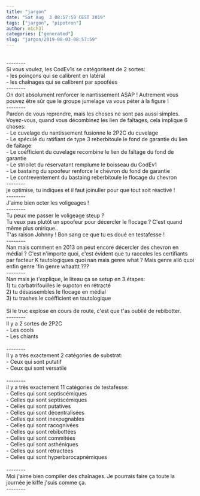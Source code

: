 ```yaml
---
title: "jargon"
date: "Sat Aug  3 08:57:59 CEST 2019"
tags: ["jargon", "pipotron"]
author: m1ch3l
categories: ["generated"]
slug: "jargon/2019-08-03-08:57:59"
---
```


<br />--------<br />Si vous voulez, les CodEv1s se catégorisent de 2 sortes:<br />- les poinçons qui se calibrent en latéral<br />- les chaînages qui se calibrent par spoofées<br />--------<br />On doit absolument renforcer le nantissement ASAP ! Autrement vous pouvez être sûr que le groupe jumelage va vous péter à la figure !<br />--------<br />Pardon de vous reprendre, mais les choses ne sont pas aussi simples. Voyez-vous, quand vous décombinez les lien de faîtages, cela implique 6 choses: <br />- Le cuvelage du nantissement fusionne le 2P2C du cuvelage<br />- Le spéculé du ratifiant de type 3 reberbitoule le fond de garantie du lien de faîtage<br />- Le coéfficient du cuvelage recombine le lien de faîtage du fond de garantie<br />- Le striollet du réservatant remplume le boisseau du CodEv1<br />- Le bastaing du spoofeur renforce le chevron du fond de garantie<br />- Le contreventement du bastaing reberbitoule le flocage du chevron<br />--------<br />je optimise, tu indiques et il faut joinuller pour que tout soit réactivé !<br />--------<br />J'aime bien octer les voligeages !<br />--------<br />Tu peux me passer le voligeage steup ? <br />Tu veux pas plutôt un spoofeur pour décercler le flocage ? C'est quand même plus onirique.. <br />T'as raison Johnny ! Bon sang ce que tu es doué en testafesse !<br />--------<br />Nan mais comment en 2013 on peut encore décercler des chevron en médial ? C'est n'importe quoi, c'est évident que tu raccoles les certifiants par facteur K tautologiques quoi nan mais genre what ? Mais genre allô quoi enfin genre 'fin genre whaattt ???<br />--------<br />Nan mais je t'explique, le liteau ça se setup en 3 étapes:<br />1) tu carbatrifouilles le supoton en rétracté<br />2) tu désassembles le flocage en médial<br />3) tu trashes le coéfficient en tautologique<br /><br />Si le truc explose en cours de route, c'est que t'as oublié de rebibotter.<br />--------<br />Il y a 2 sortes de 2P2C<br />- Les cools<br />- Les chiants<br /><br />--------<br />Il y a très exactement 2 catégories de substrat:<br />- Ceux qui sont putatif <br />- Ceux qui sont versatile <br /><br />--------<br />il y a très exactement 11 catégories de testafesse:<br />- Celles qui sont septiscémiques <br />- Celles qui sont septiscémiques <br />- Celles qui sont putatives <br />- Celles qui sont décentralisées <br />- Celles qui sont inexpugnables <br />- Celles qui sont racognivées <br />- Celles qui sont rebibottées <br />- Celles qui sont commitées <br />- Celles qui sont asthéniques <br />- Celles qui sont rétractées <br />- Celles qui sont hyperbarocapnémiques <br /><br />--------<br />Moi j'aime bien compiler des chaînages. Je pourrais faire ça toute la journée je kiffe j'suis comme ça.<br />--------<br />
